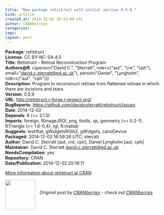 ```yaml
---
title: "New package retistruct with initial version 0.5.9 "
kind: article
created_at: 2014-12-02 19:13:00 UTC
author: CRANberries
categories: 
tags: 
layout: post
---
```

<strong>Package</strong>: retistruct<br>
<strong>License</strong>: CC BY-NC-SA 4.0<br>
<strong>Title</strong>: Retistruct - Retinal Reconstruction Program<br>
<strong>Authors@R</strong>: c(person("David C.", "Sterratt", role=c("aut", "cre", "cph"),
email="david.c.sterratt@ed.ac.uk"), person("Daniel", "Lyngholm",
role=c("aut", "cph")))<br>
<strong>Description</strong>: Program to reconstruct retinae from flattened retinae in
which there are incisions and tears<br>
<strong>Version</strong>: 0.5.9<br>
<strong>URL</strong>: http://retistruct.r-forge.r-project.org/<br>
<strong>BugReports</strong>: https://github.com/davidcsterratt/retistruct/issues<br>
<strong>Date</strong>: 2014-12-02<br>
<strong>Depends</strong>: R (>= 3.1.0)<br>
<strong>Imports</strong>: foreign, RImageJROI, png, ttutils, sp, geometry (>= 0.2-1),
RTriangle (>= 1.6-0.4), rgl, R.matlab<br>
<strong>Suggests</strong>: testthat, gWidgetsRGtk2, gWidgets, cairoDevice<br>
<strong>Packaged</strong>: 2014-12-02 16:59:26 UTC; sterratt<br>
<strong>Author</strong>: David C. Sterratt [aut, cre, cph],
Daniel Lyngholm [aut, cph]<br>
<strong>Maintainer</strong>: David C. Sterratt <david.c.sterratt@ed.ac.uk><br>
<strong>NeedsCompilation</strong>: yes<br>
<strong>Repository</strong>: CRAN<br>
<strong>Date/Publication</strong>: 2014-12-02 20:19:11<br>

<p>
<a href="http://cran.r-project.org/web/packages/retistruct/index.html">More information about retistruct at CRAN</a><div class="author">
  <img src="" style="width: 96px; height: 96;">
  <span style="position: absolute; padding: 32px 15px;">
    <i>Original post by <a href="http://twitter.com/">CRANberries</a> - check out <a href="http://dirk.eddelbuettel.com/cranberries">CRANberries   </a></i>
  </span>
</div>
